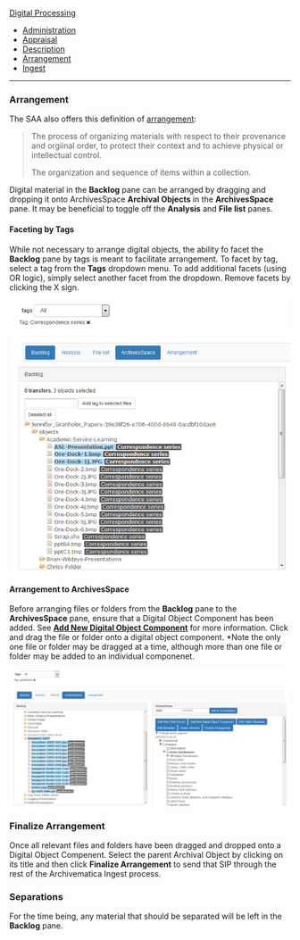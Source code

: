 [Digital Processing](digital-processing.md)
  * [Administration](administration.md)
  * [Appraisal](appraisal.md)
  * [Description](description.md)
  * [Arrangement](arrangement.md)
  * [Ingest](ingest.md)

***

### Arrangement

The SAA also offers this definition of [arrangement](http://www2.archivists.org/glossary/terms/a/arrangement):

> The process of organizing materials with respect to their provenance and orgiinal order, to protect their context and to achieve physical or intellectual control. 
>
> The organization and sequence of items within a collection.

Digital material in the **Backlog** pane can be arranged by dragging and dropping it onto ArchivesSpace **Archival Objects** in the **ArchivesSpace** pane. It may be beneficial to toggle off the **Analysis** and **File list** panes.

#### Faceting by Tags

While not necessary to arrange digital objects, the ability fo facet the **Backlog** pane by tags is meant to facilitate arrangement. To facet by tag, select a tag from the **Tags** dropdown menu. To add additional facets (using OR logic), simply select another facet from the dropdown. Remove facets by clicking the X sign.

![Faceting by Tags](images/faceting-by-tag.png)

#### Arrangement to ArchivesSpace 

Before arranging files or folders from the **Backlog** pane to the **ArchivesSpace** pane, ensure that a Digital Object Component has been added. See [**Add New Digital Object Component**](description.md#add-new-digital-object-component) for more information. Click and drag the file or folder onto a digital object component. *Note the only one file or folder may be dragged at a time, although more than one file or folder may be added to an individual componenet.

![Arrangement to ArchivesSpace](images/dragging-and-dropping.png)

### Finalize Arrangement

Once all relevant files and folders have been dragged and dropped onto a Digital Object Compenent. Select the parent Archival Object by clicking on its title and then click **Finalize Arrangement** to send that SIP through the rest of the Archivematica Ingest process.

### Separations

For the time being, any material that should be separated will be left in the **Backlog** pane.

